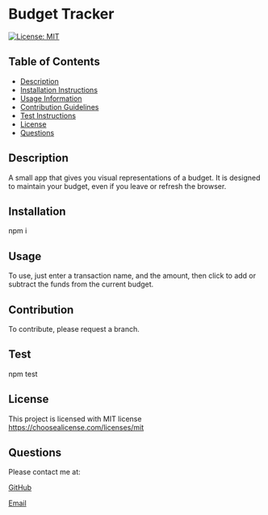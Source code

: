 # Budget Tracker
  [![License: MIT](https://img.shields.io/badge/License-MIT-yellow.svg)](https://opensource.org/licenses/MIT)
  
  ## Table of Contents
  
  * [Description](#description)
  * [Installation Instructions](#installation)
  * [Usage Information](#usage)
  * [Contribution Guidelines](#contribution)
  * [Test Instructions](#test)
  * [License](#license)
  * [Questions](#questions)
  
  ## Description
  
  A small app that gives you visual representations of a budget. It is designed to maintain your budget, even if you leave or refresh the browser.
  
  ## Installation
  
  npm i
  
  ## Usage
  
  To use, just enter a transaction name, and the amount, then click to add or subtract the funds from the current budget.
  
  ## Contribution
  
  To contribute, please request a branch.
  
  ## Test
  
  npm test
  
  ## License
  This project is licensed with MIT license
  https://choosealicense.com/licenses/mit
  
  ## Questions
  
  Please contact me at:
  
  [GitHub](https://www.github.com/chrisrisseler)
  
  [Email](chrisriss43@gmail.com)
